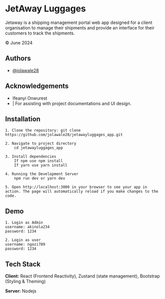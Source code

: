 
# JetAway Luggages

Jetaway is a shipping management portal web app designed for a client organisation to manage their shipments and provide an interface for their customers to track the shipments.

&copy; June 2024


## Authors

- [@jolawale28](https://www.github.com/jolawale28)


## Acknowledgements

 - Ifeanyi Onwurest
 - | For assisting with project documentations and UI design.


## Installation

    1. Clone the repository: git clone https://github.com/jolawale28/jetawayluggages_app.git

    2. Navigate to project directory
        cd jetawayluggages_app

    3. Install dependencies
        If npm use npm install
        If yarn use yarn install

    4. Running the Development Server
        npm run dev or yarn dev

    5. Open http://localhost:3000 in your browser to see your app in action. The page will automatically reload if you make changes to the code.

## Demo

    1. Login as Admin
    username: akinola234
    password: 1234

    2. Login as user
    username: ngozi789
    password: 1234
    
## Tech Stack

**Client:** React (Frontend Reactivity), Zustand (state management), Bootstrap (Styling & Theming)

**Server:** Nodejs

